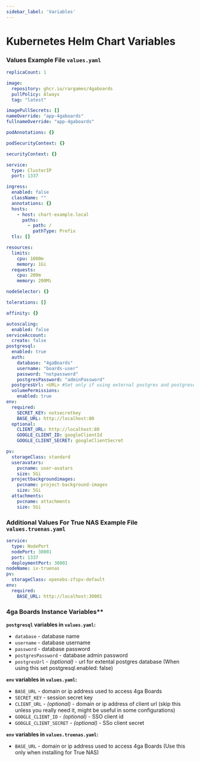 ```yaml
---
sidebar_label: 'Variables'
---
```


# Kubernetes Helm Chart Variables

### Values Example File `values.yaml`
```yaml
replicaCount: 1

image:
  repository: ghcr.io/rargames/4gaboards
  pullPolicy: Always
  tag: "latest"

imagePullSecrets: []
nameOverride: "app-4gaboards"
fullnameOverride: "app-4gaboards"

podAnnotations: {}

podSecurityContext: {}

securityContext: {}

service:
  type: ClusterIP
  port: 1337

ingress:
  enabled: false
  className: ""
  annotations: {}
  hosts:
    - host: chart-example.local
      paths:
        - path: /
          pathType: Prefix
  tls: []

resources:
  limits:
    cpu: 1000m
    memory: 1Gi
  requests:
    cpu: 200m
    memory: 200Mi

nodeSelector: {}

tolerations: []

affinity: {}

autoscaling:
  enabled: false
serviceAccount:
  create: false
postgresql:
  enabled: true
  auth:
    database: "4gaBoards"
    username: "boards-user"
    password: "notpassword"
    postgresPassword: "adminPassword"
  postgresUrl: <URL> #Set only if using external postgres and postgresql.enabled: false
  volumePermissions:
    enabled: true
env:
  required:
    SECRET_KEY: notsecretkey
    BASE_URL: http://localhost:80
  optional:
    CLIENT_URL: http://localhost:80
    GOOGLE_CLIENT_ID: googleClientId
    GOOGLE_CLIENT_SECRET: googleClientSecret

pv:
  storageClass: standard
  useravatars:
    pvcname: user-avatars
    size: 5Gi
  projectbackgroundimages:
    pvcname: project-background-images
    size: 5Gi
  attachments:
    pvcname: attachments
    size: 5Gi
```

### Additional Values For True NAS Example File `values.truenas.yaml`
```yaml
service:
  type: NodePort
  nodePort: 30001
  port: 1337
  deploymentPort: 30001
nodeName: ix-truenas
pv:
  storageClass: openebs-zfspv-default
env:
  required:
    BASE_URL: http://localhost:30001
```

### 4ga Boards Instance Variables**

**`postgresql` variables in `values.yaml`:**

- `database` - database name
- `username` - database username
- `password` - database password
- `postgresPassword` - database admin password
- `postgresUrl` - _(optional)_ - url for extental postgres database (When using this set postgresql.enabled: false)

**`env` variables in `values.yaml`:**

- `BASE_URL` - domain or ip address used to access 4ga Boards
- `SECRET_KEY` - session secret key
- `CLIENT_URL` - _(optional)_ - domain or ip address of client url (skip this unless you really need it, might be useful in some configurations)
- `GOOGLE_CLIENT_ID` - _(optional)_ - SSO client id
- `GOOGLE_CLIENT_SECRET` - _(optional)_ - SSo client secret

**`env` variables in `values.truenas.yaml`:**

- `BASE_URL` - domain or ip address used to access 4ga Boards (Use this only when installing for True NAS)
